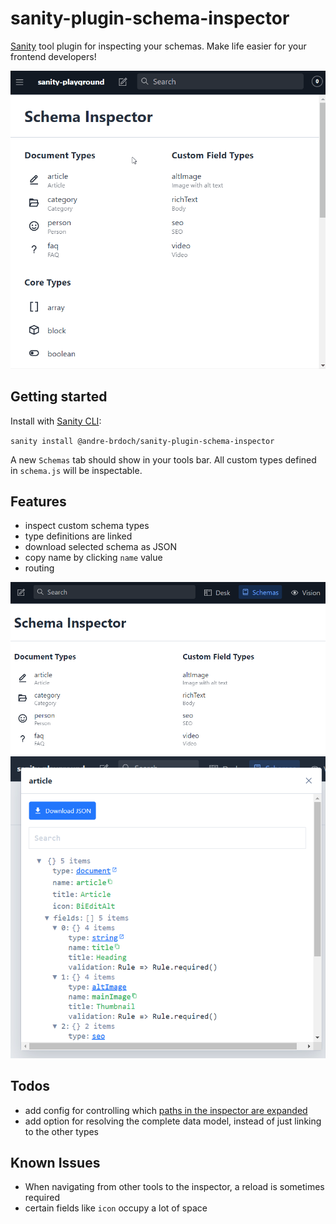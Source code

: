 # sanity-plugin-schema-inspector

[Sanity](https://www.sanity.io/) tool plugin for inspecting your schemas. Make life easier for your frontend developers!

<img src="https://github.com/andre-brdoch/sanity-plugin-schema-inspector/blob/master/docs/demo.gif">

## Getting started

Install with [Sanity CLI](https://www.sanity.io/docs/cli):

`sanity install @andre-brdoch/sanity-plugin-schema-inspector`

A new `Schemas` tab should show in your tools bar. All custom types defined in `schema.js` will be inspectable.

## Features

- inspect custom schema types
- type definitions are linked
- download selected schema as JSON
- copy name by clicking `name` value
- routing

<img src="https://github.com/andre-brdoch/sanity-plugin-schema-inspector/blob/master/docs/overview.png">

<img src="https://github.com/andre-brdoch/sanity-plugin-schema-inspector/blob/master/docs/inspector.png">

## Todos

- add config for controlling which [paths in the inspector are expanded](https://github.com/Lapple/react-json-inspector#propsisexpanded)
- add option for resolving the complete data model, instead of just linking to the other types

## Known Issues

- When navigating from other tools to the inspector, a reload is sometimes required
- certain fields like `icon` occupy a lot of space
